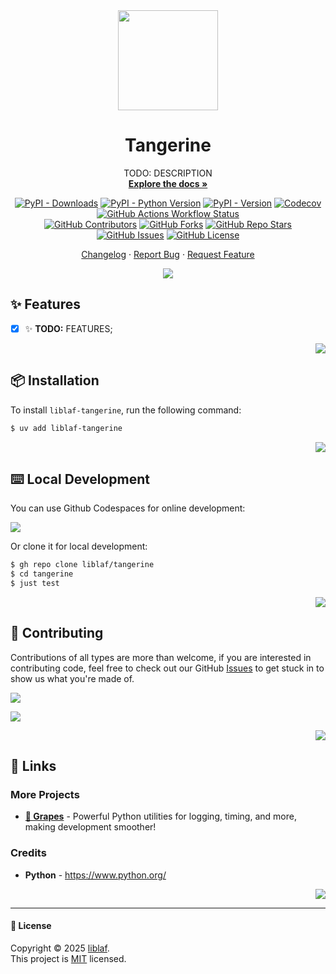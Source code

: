 <!-- -*- mode: markdown; -*- -->

<div align="center" markdown><a name="readme-top"></a>

<img height="160" src="https://api.iconify.design/logos/python.svg" />

# Tangerine

TODO: DESCRIPTION <br />
[**Explore the docs »**](https://liblaf.github.io/tangerine/)

[![PyPI - Downloads](https://img.shields.io/pypi/dm/liblaf-tangerine?logo=PyPI&label=Downloads)](https://pypi.org/project/liblaf-tangerine)
[![PyPI - Python Version](https://img.shields.io/pypi/pyversions/liblaf-tangerine?logo=Python&label=Python)](https://pypi.org/project/liblaf-tangerine)
[![PyPI - Version](https://img.shields.io/pypi/v/liblaf-tangerine?logo=PyPI&label=PyPI)](https://pypi.org/project/liblaf-tangerine)
[![Codecov](https://img.shields.io/codecov/c/github/liblaf/tangerine?logo=Codecov&label=Coverage)](https://codecov.io/gh/liblaf/tangerine)
[![GitHub Actions Workflow Status](https://img.shields.io/github/actions/workflow/status/liblaf/tangerine/test.yaml?logo=GitHub%20Actions&label=Test)](https://github.com/liblaf/tangerine/actions/workflows/test.yaml)
<br />
[![GitHub Contributors](https://img.shields.io/github/contributors/liblaf/tangerine?logo=GitHub&label=Contributors)](https://github.com/liblaf/tangerine/graphs/contributors)
[![GitHub Forks](https://img.shields.io/github/forks/liblaf/tangerine)](https://github.com/liblaf/tangerine/forks)
[![GitHub Repo Stars](https://img.shields.io/github/stars/liblaf/tangerine)](https://github.com/liblaf/tangerine/stargazers)
[![GitHub Issues](https://img.shields.io/github/issues/liblaf/tangerine?logo=GitHub&label=Issues)](https://github.com/liblaf/tangerine/issues)
[![GitHub License](https://img.shields.io/github/license/liblaf/tangerine?label=License)](https://github.com/liblaf/tangerine/blob/main/LICENSE)

[Changelog](https://github.com/liblaf/tangerine/blob/main/CHANGELOG.md) · [Report Bug](https://github.com/liblaf/tangerine/issues) · [Request Feature](https://github.com/liblaf/tangerine/issues)

![](https://raw.githubusercontent.com/andreasbm/readme/master/assets/lines/rainbow.png)

</div>

## ✨ Features

- [x] ✨ **TODO:** FEATURES;

<div align="right" markdown>

[![](https://img.shields.io/badge/-BACK_TO_TOP-black?style=flat-square)](#readme-top)

</div>

## 📦 Installation

To install `liblaf-tangerine`, run the following command:

```bash
$ uv add liblaf-tangerine
```

<div align="right" markdown>

[![](https://img.shields.io/badge/-BACK_TO_TOP-black?style=flat-square)](#readme-top)

</div>

## ⌨️ Local Development

You can use Github Codespaces for online development:

[![](https://github.com/codespaces/badge.svg)](https://codespaces.new/liblaf/tangerine)

Or clone it for local development:

```bash
$ gh repo clone liblaf/tangerine
$ cd tangerine
$ just test
```

<div align="right" markdown>

[![](https://img.shields.io/badge/-BACK_TO_TOP-black?style=flat-square)](#readme-top)

</div>

## 🤝 Contributing

Contributions of all types are more than welcome, if you are interested in contributing code, feel free to check out our GitHub [Issues](https://github.com/liblaf/tangerine/issues) to get stuck in to show us what you're made of.

[![](https://img.shields.io/badge/%F0%9F%A4%AF%20PR%20WELCOME-%E2%86%92-ffcb47?labelColor=black&style=for-the-badge)](https://github.com/liblaf/tangerine/pulls)

[![](https://contrib.rocks/image?repo=liblaf%2Ftangerine)](https://github.com/liblaf/tangerine/graphs/contributors)

<div align="right" markdown>

[![](https://img.shields.io/badge/-BACK_TO_TOP-black?style=flat-square)](#readme-top)

</div>

## 🔗 Links

### More Projects

- **[🍇 Grapes](https://github.com/liblaf/grapes)** - Powerful Python utilities for logging, timing, and more, making development smoother!

### Credits

- **Python** - <https://www.python.org/>

<div align="right" markdown>

[![](https://img.shields.io/badge/-BACK_TO_TOP-black?style=flat-square)](#readme-top)

</div>

---

#### 📝 License

Copyright © 2025 [liblaf](https://github.com/liblaf). <br />
This project is [MIT](https://github.com/liblaf/tangerine/blob/main/LICENSE) licensed.
